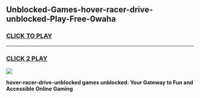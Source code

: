 
## Unblocked-Games-hover-racer-drive-unblocked-Play-Free-0waha
<h3>
<a href="https://premium76.site?title=hover-racer-drive-unblocked&ref=20M">CLICK TO PLAY</a></h3>
<hr>

<h3>
<a href="https://premium76.site?title=hover-racer-drive-unblocked&ref=20M">CLICK 2 PLAY</a>
  
</h3>

<a href="https://premium76.site?title=hover-racer-drive-unblocked&ref=19M"><img src="https://clearcache.store/games.png"></a>


**hover-racer-drive-unblocked games unblocked: Your Gateway to Fun and Accessible Online Gaming**
